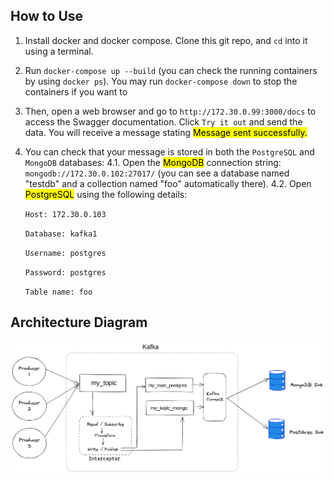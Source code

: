 ## How to Use
1. Install docker and docker compose. Clone this git repo, and `cd` into it using a terminal.
2. Run `docker-compose up --build` (you can check the running containers by using `docker ps`). You may run `docker-compose down` to stop the containers if you want to
3. Then, open a web browser and go to `http://172.30.0.99:3000/docs` to access the Swagger documentation. Click `Try it out` and send the data. You will receive a message stating 
<mark>Message sent successfully.</mark>

4. You can check that your message is stored in both the `PostgreSQL` and `MongoDB` databases:
  4.1. Open the <mark>MongoDB</mark> connection string: `mongodb://172.30.0.102:27017/`
(you can see a database named "testdb" and a collection named "foo" automatically there).
  4.2. Open <mark>PostgreSQL</mark> using the following details:

    `Host: 172.30.0.103`

    `Database: kafka1`

    `Username: postgres`

    `Password: postgres`

    `Table name: foo`

## Architecture Diagram

![Image](kafkaconnect.png)


